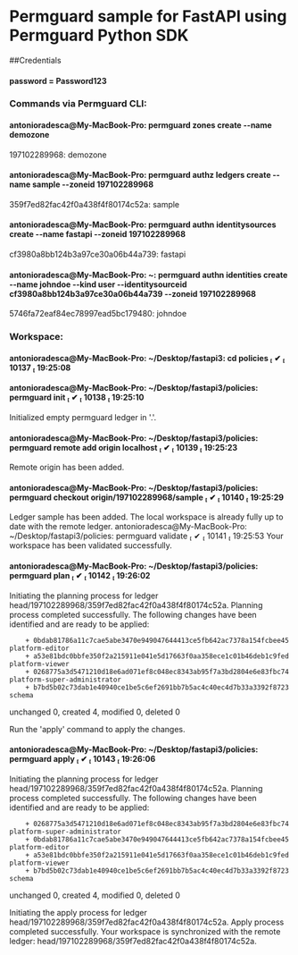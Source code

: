 # Permguard sample for FastAPI using Permguard Python SDK

##Credentials
#### password = Password123

### Commands via Permguard CLI:
#### antonioradesca@My-MacBook-Pro: permguard zones create --name demozone
197102289968: demozone
#### antonioradesca@My-MacBook-Pro:  permguard authz ledgers create --name sample --zoneid 197102289968
359f7ed82fac42f0a438f4f80174c52a: sample
#### antonioradesca@My-MacBook-Pro:  permguard authn identitysources create --name fastapi --zoneid 197102289968 
cf3980a8bb124b3a97ce30a06b44a739: fastapi
#### antonioradesca@My-MacBook-Pro:  ~:  permguard authn identities create --name johndoe --kind user --identitysourceid cf3980a8bb124b3a97ce30a06b44a739 --zoneid 197102289968 
5746fa72eaf84ec78997ead5bc179480: johndoe



### Workspace:
#### antonioradesca@My-MacBook-Pro:  ~/Desktop/fastapi3:  cd policies                                                                                                                ✔  10137  19:25:08 
#### antonioradesca@My-MacBook-Pro:  ~/Desktop/fastapi3/policies:  permguard init                                                                                                    ✔  10138  19:25:10 
Initialized empty permguard ledger in '.'.
#### antonioradesca@My-MacBook-Pro:  ~/Desktop/fastapi3/policies:  permguard remote add origin localhost                                                                             ✔  10139  19:25:23 
Remote origin has been added.
#### antonioradesca@My-MacBook-Pro:  ~/Desktop/fastapi3/policies:  permguard checkout origin/197102289968/sample                                                                     ✔  10140  19:25:29 
Ledger sample has been added.
The local workspace is already fully up to date with the remote ledger.
 antonioradesca@My-MacBook-Pro:  ~/Desktop/fastapi3/policies:  permguard validate                                                                                                ✔  10141  19:25:53 
Your workspace has been validated successfully.
#### antonioradesca@My-MacBook-Pro:  ~/Desktop/fastapi3/policies:  permguard plan                                                                                                    ✔  10142  19:26:02 
Initiating the planning process for ledger head/197102289968/359f7ed82fac42f0a438f4f80174c52a.
Planning process completed successfully.
The following changes have been identified and are ready to be applied:

        + 0bdab81786a11c7cae5abe3470e949047644413ce5fb642ac7378a154fcbee45 platform-editor
        + a53e81bdc0bbfe350f2a215911e041e5d17663f0aa358ece1c01b46deb1c9fed platform-viewer
        + 0268775a3d5471210d18e6ad071ef8c048ec8343ab95f7a3bd2804e6e83fbc74 platform-super-administrator
        + b7bd5b02c73dab1e40940ce1be5c6ef2691bb7b5ac4c40ec4d7b33a3392f8723 schema

unchanged 0, created 4, modified 0, deleted 0

Run the 'apply' command to apply the changes.
#### antonioradesca@My-MacBook-Pro:  ~/Desktop/fastapi3/policies:  permguard apply                                                                                                   ✔  10143  19:26:06 
Initiating the planning process for ledger head/197102289968/359f7ed82fac42f0a438f4f80174c52a.
Planning process completed successfully.
The following changes have been identified and are ready to be applied:

        + 0268775a3d5471210d18e6ad071ef8c048ec8343ab95f7a3bd2804e6e83fbc74 platform-super-administrator
        + 0bdab81786a11c7cae5abe3470e949047644413ce5fb642ac7378a154fcbee45 platform-editor
        + a53e81bdc0bbfe350f2a215911e041e5d17663f0aa358ece1c01b46deb1c9fed platform-viewer
        + b7bd5b02c73dab1e40940ce1be5c6ef2691bb7b5ac4c40ec4d7b33a3392f8723 schema

unchanged 0, created 4, modified 0, deleted 0

Initiating the apply process for ledger head/197102289968/359f7ed82fac42f0a438f4f80174c52a.
Apply process completed successfully.
Your workspace is synchronized with the remote ledger: head/197102289968/359f7ed82fac42f0a438f4f80174c52a.
